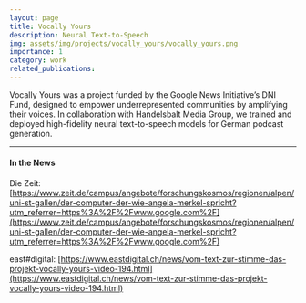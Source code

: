 ```yaml
---
layout: page
title: Vocally Yours
description: Neural Text-to-Speech
img: assets/img/projects/vocally_yours/vocally_yours.png
importance: 1
category: work
related_publications: 
---
```


Vocally Yours was a project funded by the Google News Initiative’s DNI Fund, designed to empower underrepresented communities by amplifying their voices. In collaboration with Handelsbalt Media Group, we trained and deployed high-fidelity neural text-to-speech models for German podcast generation.

----

#### In the News

Die Zeit: [https://www.zeit.de/campus/angebote/forschungskosmos/regionen/alpen/uni-st-gallen/der-computer-der-wie-angela-merkel-spricht?utm_referrer=https%3A%2F%2Fwww.google.com%2F](https://www.zeit.de/campus/angebote/forschungskosmos/regionen/alpen/uni-st-gallen/der-computer-der-wie-angela-merkel-spricht?utm_referrer=https%3A%2F%2Fwww.google.com%2F)

east#digital: [https://www.eastdigital.ch/news/vom-text-zur-stimme-das-projekt-vocally-yours-video-194.html](https://www.eastdigital.ch/news/vom-text-zur-stimme-das-projekt-vocally-yours-video-194.html)
